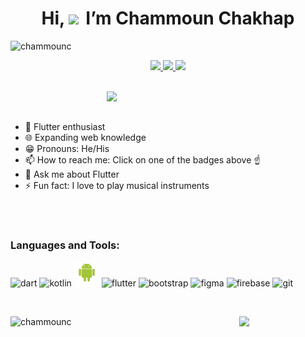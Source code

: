 

<h1 align="center">Hi,
  <img src="https://raw.githubusercontent.com/MartinHeinz/MartinHeinz/master/wave.gif" width="50"/>
  &thinsp;I’m Chammoun Chakhap 
</h1>
<p align="left"> <img src="https://komarev.com/ghpvc/?username=chammounc&label=Profile%20views&color=0e75b6&style=flat" alt="chammounc" /> </p>

<p align="center">
  <!-- <a href="https://www.linkedin.com/in/chammoun-chakhap-771093171/">
    <img src ="https://img.shields.io/badge/LinkedIn-0077B5?style=for-the-badge&logo=linkedin&logoColor=white"/>
  </a> -->
<a href="https://www.instagram.com/chammounc/">
<img src="https://img.shields.io/badge/Instagram-E4405F?style=for-the-badge&logo=instagram&logoColor=white" />
</a>
  <a href="https://www.facebook.com/chammounc">
    <img src ="https://img.shields.io/badge/Facebook-1877F2?style=for-the-badge&logo=facebook&logoColor=white"/>
  </a>
  </a>
  <a href="https://twitter.com/CChammoun">
    <img src ="https://img.shields.io/badge/Twitter-1DA1F2?style=for-the-badge&logo=twitter&logoColor=white"/>
  </a>
</p>
<br>

<!-- <img align ="right" src="https://github.com/ChammounC/images/blob/master/1_zVnWJtyGOX_kUIDm6ccCfQ.gif" width="400"/> -->
<img align ="right" src="https://c.tenor.com/azZCJ2YpsGgAAAAi/programming.gif" width="350"/>

<br>
<br>

- 🌱 Flutter enthusiast
- 🌐 Expanding web knowledge
- 😁 Pronouns: He/His
- 📫 How to reach me: Click on one of the badges above ☝️
- 💬 Ask me about Flutter
- ⚡ Fun fact: I love to play musical instruments


<br>
<br>

<h3 align="left">Languages and Tools:</h3>
<p align="left">
<img title="Dart" src="https://www.vectorlogo.zone/logos/dartlang/dartlang-icon.svg" alt="dart" width="40" height="40"/> </a> 
<img title="Kotlin" src="https://www.vectorlogo.zone/logos/kotlinlang/kotlinlang-icon.svg" alt="kotlin" width="40" height="40"/> </a> 
<img title="Android" src="https://raw.githubusercontent.com/devicons/devicon/master/icons/android/android-original-wordmark.svg" alt="android" width="40" height="40"/> </a>
<img title="Flutter" src="https://www.vectorlogo.zone/logos/flutterio/flutterio-icon.svg" alt="flutter" width="40" height="40"/> </a>
<!-- <img title="HTML" src="https://www.vectorlogo.zone/logos/w3_html5/w3_html5-icon.svg" alt="html" width="40" height="40"/> </a> 
<img title="CSS" src="https://www.vectorlogo.zone/logos/w3_css/w3_css-icon.svg" alt="css" width="40" height="40"/> </a> 
<img title="JavaScript" src="https://www.svgrepo.com/show/303206/javascript-logo.svg" alt="js" width="40" height="40"/> </a> -->
<img title="Bootstrap" src="https://www.vectorlogo.zone/logos/getbootstrap/getbootstrap-icon.svg" alt="bootstrap" width="40" height="40"/> </a> 
<img title="Figma" src="https://www.vectorlogo.zone/logos/figma/figma-icon.svg" alt="figma" width="40" height="40"/> </a> 
<img title="Firebase" src="https://www.vectorlogo.zone/logos/firebase/firebase-icon.svg" alt="firebase" width="40" height="40"/> </a>
<img title="Git" src="https://www.vectorlogo.zone/logos/git-scm/git-scm-icon.svg" alt="git" width="40" height="40"/> </a> </p>

 
<br>

<img align="left" src="https://github-readme-stats.vercel.app/api/top-langs?username=chammounc&langs_count=8&show_icons=true&locale=en&layout=compact&theme=prussian&hide_border=true" alt="chammounc" width="350" /> &nbsp; &nbsp;  <img src="https://github-readme-streak-stats.herokuapp.com/?user=ChammounC&theme=prussian&hide_border=true" width="420"/> 

